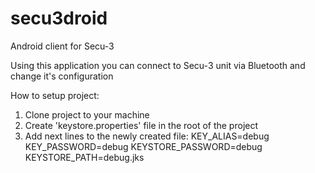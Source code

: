# secu3droid
Android client for Secu-3 

Using this application you can connect to Secu-3 unit via Bluetooth and change it's configuration


How to setup project:
1. Clone project to your machine
2. Create 'keystore.properties' file in the root of the project
3. Add next lines to the newly created file:
   KEY_ALIAS=debug
   KEY_PASSWORD=debug
   KEYSTORE_PASSWORD=debug
   KEYSTORE_PATH=debug.jks

